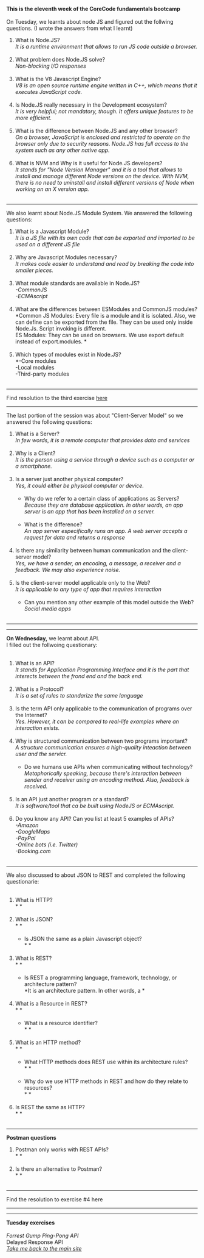 **This is the eleventh week of the CoreCode fundamentals bootcamp**<br><br>
On Tuesday, we learnts about node JS and figured out the follwing questions. (I wrote the answers from what I learnt) 
1. What is Node.JS?<br> *It is a runtime environment that allows to run JS code outside a browser.*<br><br>
2. What problem does Node.JS solve?<br>*Non-blocking I/O responses*<br><br>
3. What is the V8 Javascript Engine?<br>*V8 is an open source runtime engine written in C++, which means that it executes JavaScript code.*<br><br>
4. Is Node.JS really necessary in the Development ecosystem?<br>*It is very helpful; not mandatory, though. It offers unique features to be more efficient.*<br><br>
5. What is the difference between Node.JS and any other browser?<br>*On a browser, JavaScript is enclosed and restricted to operate on the browser only due to security reasons. Node.JS has full access to the system such as any other native app.*<br><br>
6. What is NVM and Why is it useful for Node.JS developers?<br>*It stands for "Node Version Manager" and it is a tool that allows to install and manage different Node versions on the device. With NVM, there is no need to uninstall and install different versions of Node when working on an X version app.*<br><br>
__________
We also learnt about Node.JS Module System. We answered the following questions:<br>
1. What is a Javascript Module?<br>*It is a JS file with its own code that can be exported and imported to be used on a different JS file*<br><br>
2. Why are Javascript Modules necessary?<br>*It makes code easier to understand and read by breaking the code into smaller pieces.*<br><br>
3. What module standards are available in Node.JS?<br>*-CommonJS<br>-ECMAscript*<br><br>
4. What are the differences between ESModules and CommonJS modules?<br>*Common JS Modules: Every file is a module and it is isolated. Also, we can define can be exported from the file. They can be used only inside Node.Js. Script invoking is different. <br>ES Modules: They can be used on browsers. We use export default instead of export.modules. *<br><br>
5. Which types of modules exist in Node.JS?<br>*-Core modules<br>-Local modules<br>-Third-party modules<br><br>
__________
Find resolution to the third exercise [here](https://github.com/victorok17/CoreCode_ReadMe/tree/main/src/answers/week11)
__________
The last portion of the session was about "Client-Server Model" so we answered the following questions:<br>
1. What is a Server?<br>*In few words, it is a remote computer that provides data and services*<br><br>
2. Why is a Client?<br>*It is the person using a service through a device such as a computer or a smartphone.*<br><br>
3. Is a server just another physical computer?<br>*Yes, it could either be physical computer or device.*<br><br>
   - Why do we refer to a certain class of applications as Servers?<br>*Because they are database application. In other words, an app server is an app that has been installed on a server.*<br><br>
   - What is the difference?<br>*An app server especifically runs an app. A web server accepts a request for data and returns a response*<br><br>
4. Is there any similarity between human communication and the client-server model?<br>*Yes, we have a sender, an encoding, a message, a receiver and a feedback. We may also experience noise.*<br><br>
5. Is the client-server model applicable only to the Web?<br>*It is applicable to any type of app that requires interaction*<br><br>
   - Can you mention any other example of this model outside the Web?<br>*Social media apps*<br><br>

__________
__________
**On Wednesday,** we learnt about API.<br>
I filled out the follwoing questionary:<br><br>
1. What is an API?<br>*It stands for Application Programming Interface and it is the part that interects between the frond end and the back end.*<br><br>
2. What is a Protocol?<br>*It is a set of rules to standarize the same language*<br><br>
3. Is the term API only applicable to the communication of programs over the Internet?<br>*Yes. However, it can be compared to real-life examples where an interaction exists.*<br><br>
4. Why is structured communication between two programs important?<br>*A structure communication ensures a high-quality inteaction between user and the servicr.*<br><br>
   - Do we humans use APIs when communicating without technology?<br>*Metaphorically speaking, because there's interaction between sender and receiver using an encoding method. Also, feedback is received.*<br><br>
5. Is an API just another program or a standard?<br>*It is software/tool that ca be built using NodeJS or ECMAscript.*<br><br>
6. Do you know any API? Can you list at least 5 examples of APIs?<br>*-Amazon<br> -GoogleMaps<br> -PayPal<br> -Online bots (i.e. Twitter)<br> -Booking.com*<br><br>
__________
We also discussed to about JSON to REST and completed the following questionarie:<br><br>
1. What is HTTP?<br>*  *<br><br>
2. What is JSON?<br>*  *<br><br>
   - Is JSON the same as a plain Javascript object?<br>*  *<br><br>
3. What is REST?<br>*  *<br><br>
   - Is REST a programming language, framework, technology, or architecture pattern?<br>*It is an architecture pattern. In other words, a   *<br><br>
4. What is a Resource in REST?<br>*  *<br><br>
   - What is a resource identifier?<br>*  *<br><br>
5. What is an HTTP method?<br>*  *<br><br>
   - What HTTP methods does REST use within its architecture rules?<br>*  *<br><br>
   - Why do we use HTTP methods in REST and how do they relate to resources?<br>*  *<br><br>
6. Is REST the same as HTTP?<br>*  *<br><br>
__________
**Postman questions**
1. Postman only works with REST APIs?<br>*  *<br><br>
2. Is there an alternative to Postman?<br>*  *<br><br>
__________
Find the resolution to exercise #4 here<br>
__________
__________
**Tuesday exercises**<br><br>
*Forrest Gump Ping-Pong API*<br>
Delayed Response API<br>
*[Take me back to the main site](https://github.com/victorok17/CoreCode_ReadMe)*
